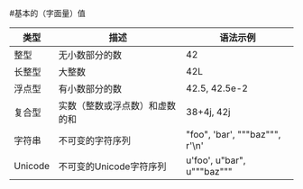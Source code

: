 #基本的（字面量）值

|类型|描述|语法示例|
|----|----|--------|
|整型|无小数部分的数|42|
|长整型|大整数|42L|
|浮点型|有小数部分的数|42.5, 42.5e-2|
|复合型|实数（整数或浮点数）和虚数的和|38+4j, 42j|
|字符串|不可变的字符序列|"foo", 'bar', """baz""", r'\n'|
|Unicode|不可变的Unicode字符序列|u'foo', u"bar", u"""baz"""|
